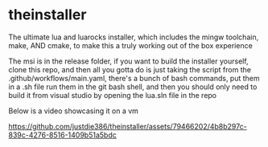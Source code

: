 # theinstaller
The ultimate lua and luarocks installer, which includes the mingw toolchain, make, AND cmake, to make this a truly working out of the box experience

The msi is in the release folder, if you want to build the installer yourself, clone this repo, and then all you gotta do is just taking the script from the .github/workflows/main.yaml, there's a bunch of bash commands, put them in a .sh file run them in the git bash shell, and then you should only need to build it from visual studio by opening the lua.sln file in the repo

Below is a video showcasing it on a vm


https://github.com/justdie386/theinstaller/assets/79466202/4b8b297c-839c-4276-8516-1409b51a5bdc

